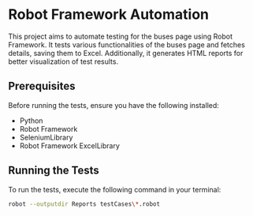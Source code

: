 # Robot Framework Automation

This project aims to automate testing for the buses page using Robot Framework. It tests various functionalities of the buses page and fetches details, saving them to Excel. Additionally, it generates HTML reports for better visualization of test results.

## Prerequisites

Before running the tests, ensure you have the following installed:

- Python
- Robot Framework
- SeleniumLibrary
- Robot Framework ExcelLibrary

## Running the Tests

To run the tests, execute the following command in your terminal:

```bash
robot --outputdir Reports testCases\*.robot
